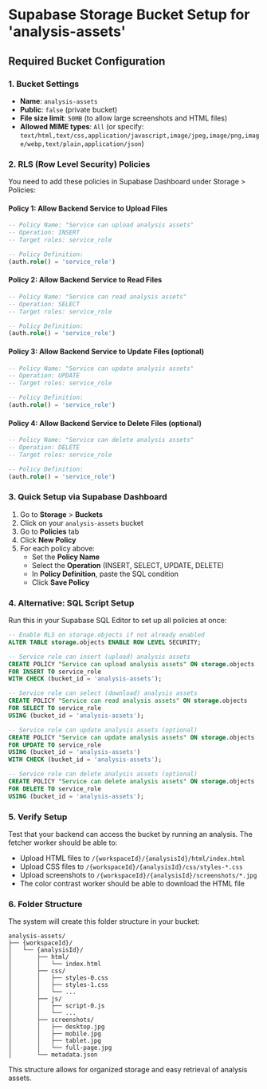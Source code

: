 # Supabase Storage Bucket Setup for 'analysis-assets'

## Required Bucket Configuration

### 1. Bucket Settings
- **Name**: `analysis-assets`
- **Public**: `false` (private bucket)
- **File size limit**: `50MB` (to allow large screenshots and HTML files)
- **Allowed MIME types**: `All` (or specify: `text/html,text/css,application/javascript,image/jpeg,image/png,image/webp,text/plain,application/json`)

### 2. RLS (Row Level Security) Policies

You need to add these policies in Supabase Dashboard under Storage > Policies:

#### Policy 1: Allow Backend Service to Upload Files
```sql
-- Policy Name: "Service can upload analysis assets"
-- Operation: INSERT
-- Target roles: service_role

-- Policy Definition:
(auth.role() = 'service_role')
```

#### Policy 2: Allow Backend Service to Read Files  
```sql
-- Policy Name: "Service can read analysis assets"
-- Operation: SELECT
-- Target roles: service_role

-- Policy Definition:
(auth.role() = 'service_role')
```

#### Policy 3: Allow Backend Service to Update Files (optional)
```sql
-- Policy Name: "Service can update analysis assets" 
-- Operation: UPDATE
-- Target roles: service_role

-- Policy Definition:
(auth.role() = 'service_role')
```

#### Policy 4: Allow Backend Service to Delete Files (optional)
```sql
-- Policy Name: "Service can delete analysis assets"
-- Operation: DELETE  
-- Target roles: service_role

-- Policy Definition:
(auth.role() = 'service_role')
```

### 3. Quick Setup via Supabase Dashboard

1. Go to **Storage** > **Buckets**
2. Click on your `analysis-assets` bucket
3. Go to **Policies** tab
4. Click **New Policy**
5. For each policy above:
   - Set the **Policy Name**
   - Select the **Operation** (INSERT, SELECT, UPDATE, DELETE)
   - In **Policy Definition**, paste the SQL condition
   - Click **Save Policy**

### 4. Alternative: SQL Script Setup

Run this in your Supabase SQL Editor to set up all policies at once:

```sql
-- Enable RLS on storage.objects if not already enabled
ALTER TABLE storage.objects ENABLE ROW LEVEL SECURITY;

-- Service role can insert (upload) analysis assets
CREATE POLICY "Service can upload analysis assets" ON storage.objects
FOR INSERT TO service_role
WITH CHECK (bucket_id = 'analysis-assets');

-- Service role can select (download) analysis assets  
CREATE POLICY "Service can read analysis assets" ON storage.objects
FOR SELECT TO service_role
USING (bucket_id = 'analysis-assets');

-- Service role can update analysis assets (optional)
CREATE POLICY "Service can update analysis assets" ON storage.objects
FOR UPDATE TO service_role
USING (bucket_id = 'analysis-assets')
WITH CHECK (bucket_id = 'analysis-assets');

-- Service role can delete analysis assets (optional)
CREATE POLICY "Service can delete analysis assets" ON storage.objects  
FOR DELETE TO service_role
USING (bucket_id = 'analysis-assets');
```

### 5. Verify Setup

Test that your backend can access the bucket by running an analysis. The fetcher worker should be able to:
- Upload HTML files to `/{workspaceId}/{analysisId}/html/index.html`
- Upload CSS files to `/{workspaceId}/{analysisId}/css/styles-*.css`
- Upload screenshots to `/{workspaceId}/{analysisId}/screenshots/*.jpg`
- The color contrast worker should be able to download the HTML file

### 6. Folder Structure

The system will create this folder structure in your bucket:
```
analysis-assets/
├── {workspaceId}/
│   └── {analysisId}/
│       ├── html/
│       │   └── index.html
│       ├── css/
│       │   ├── styles-0.css
│       │   ├── styles-1.css
│       │   └── ...
│       ├── js/
│       │   ├── script-0.js
│       │   └── ...
│       ├── screenshots/
│       │   ├── desktop.jpg
│       │   ├── mobile.jpg
│       │   ├── tablet.jpg
│       │   └── full-page.jpg
│       └── metadata.json
```

This structure allows for organized storage and easy retrieval of analysis assets.